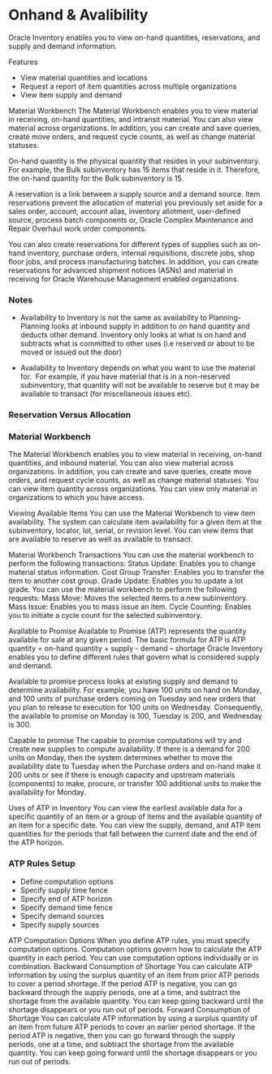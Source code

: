 # Onhand & Avalibility

Oracle Inventory enables you to view on-hand quantities, reservations, and supply and
demand information.

Features
- View material quantities and locations
- Request a report of item quantities across multiple organizations
- View item supply and demand

Material Workbench
The Material Workbench enables you to view material in receiving, on-hand quantities,
and intransit material. You can also view material across organizations. In addition, you
can create and save queries, create move orders, and request cycle counts, as well as
change material statuses.

On-hand quantity is the physical quantity that resides in your subinventory.  For example, the Bulk subinventory has 15 items that reside in it.  Therefore, the on-hand quantity for the Bulk subinventory is 15.

A reservation is a link between a supply source and a demand source.
Item reservations prevent the allocation of material you previously set aside for a sales order, account, account alias, inventory allotment, user-defined source, process batch components or, Oracle Complex Maintenance and Repair Overhaul work order components.

You can also create reservations for different types of supplies such as on-hand inventory, purchase orders, internal requisitions, discrete jobs, shop floor jobs, and process manufacturing batches. In addition, you can create reservations for advanced shipment notices (ASNs) and material in receiving for Oracle Warehouse Management enabled organizations.


### Notes
- Availability to Inventory is not the same as availability to Planning- Planning looks at inbound supply in addition to on hand quantity and deducts other demand. Inventory only looks at what is on hand and subtracts what is committed to other uses (i.e reserved or about to be moved or issued out the door)

- Availability to Inventory depends on what you want to use the material for.  For example, if you have material that is in a non-reserved subinventory, that quantity will not be available to reserve but it may be available to transact (for miscellaneous issues etc).


### Reservation Versus Allocation



### Material Workbench
The Material Workbench enables you to view material in receiving, on-hand quantities, and inbound material. You can also view material across organizations. In addition, you can create and save queries, create move orders, and request cycle counts, as well as change material statuses.
You can view item quantity across organizations. You can view only material in organizations to which you have access.


Viewing Available Items
You can use the Material Workbench to view item availability.  The system can calculate item availability for a given item at the subinventory, locator, lot, serial, or revision level. You can view items that are available to reserve as well as available to transact.  


Material Workbench Transactions
You can use the material workbench to perform the following transactions:
Status Update: Enables you to change material status information. 
Cost Group Transfer: Enables you to transfer the item to another cost group. 
Grade Update: Enables you to update a lot grade.
You can use the material workbench to perform the following requests:
Mass Move:  Moves the selected items to a new subinventory. 
Mass Issue: Enables you to mass issue an item.
Cycle Counting: Enables you to initiate a cycle count for the selected subinventory.


Available to Promise
Available to Promise (ATP) represents the quantity available for sale at any given period.
The basic formula for ATP is ATP quantity = on-hand quantity + supply - demand – shortage
Oracle Inventory enables you to define different rules that govern what is considered supply and demand.

Available to promise process looks at existing supply and demand to determine availability. For example, you have 100 units on hand on Monday, and 100 units of purchase orders coming on Tuesday and new orders that you plan to release to execution for 100 units on Wednesday. Consequently, the available to promise on Monday is 100, Tuesday is 200, and Wednesday is 300. 

Capable to promise
The capable to promise computations will try and create new supplies to compute availability. If there is a demand for 200 units on Monday, then the system determines whether to move the availability date to  Tuesday when the Purchase orders and on-hand make it 200 units or see if there is enough capacity and upstream materials (components) to make, procure, or transfer 100 additional units to make the availability for Monday.

Uses of ATP in Inventory
You can view the earliest available data for a specific quantity of an item or a group of items and the available quantity of an item for a specific date.
You can view the supply, demand, and ATP item quantities for the periods that fall between the current date and the end of the ATP horizon.

### ATP Rules Setup
- Define computation options
- Specify supply time fence
- Specify end of ATP horizon
- Specify demand time fence
- Specify demand sources
- Specify supply sources



ATP Computation Options
When you define ATP rules, you must specify computation options. Computation options govern how to calculate the ATP quantity in each period. You can use computation options individually or in combination.
Backward Consumption of Shortage
You can calculate ATP information by using the surplus quantity of an item from prior ATP periods to cover a period shortage. If the period ATP is negative, you can go backward through the supply periods, one at a time, and subtract the shortage from the available quantity. You can keep going backward until the shortage disappears or you run out of periods.
Forward Consumption of Shortage
You can calculate ATP information by using a surplus quantity of an item from future ATP periods to cover an earlier period shortage. If the period ATP is negative, then you can go forward through the supply periods, one at a time, and subtract the shortage from the available quantity. You can keep going forward until the shortage disappears or you run out of periods.
